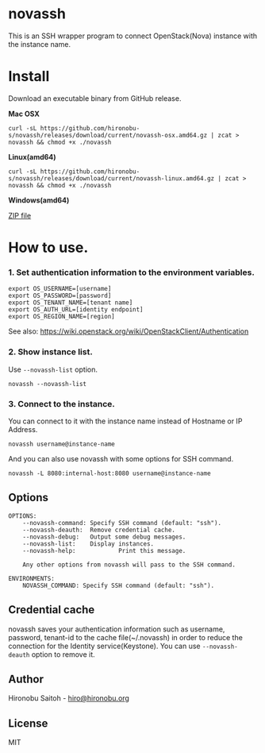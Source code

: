 # novassh

This is an SSH wrapper program to connect OpenStack(Nova) instance with the instance name.

# Install

Download an executable binary from GitHub release.

**Mac OSX**

```shell
curl -sL https://github.com/hironobu-s/novassh/releases/download/current/novassh-osx.amd64.gz | zcat > novassh && chmod +x ./novassh
```

**Linux(amd64)**

```shell
curl -sL https://github.com/hironobu-s/novassh/releases/download/current/novassh-linux.amd64.gz | zcat > novassh && chmod +x ./novassh
```

**Windows(amd64)**

[ZIP file](https://github.com/hironobu-s/novassh/releases/download/current/novassh.amd64.zip)


# How to use.

### 1. Set authentication information to the environment variables.

```shell
export OS_USERNAME=[username]
export OS_PASSWORD=[password]
export OS_TENANT_NAME=[tenant name]
export OS_AUTH_URL=[identity endpoint]
export OS_REGION_NAME=[region]
```

See also: https://wiki.openstack.org/wiki/OpenStackClient/Authentication

### 2. Show instance list.

Use ``--novassh-list`` option.

```
novassh --novassh-list
```

### 3. Connect to the instance.

You can connect to it with the instance name instead of Hostname or IP Address.

```shell
novassh username@instance-name
```

And you can also use novassh with some options for SSH command.

```shell
novassh -L 8080:internal-host:8080 username@instance-name
```

## Options

```
OPTIONS:
	--novassh-command: Specify SSH command (default: "ssh").
	--novassh-deauth:  Remove credential cache.
	--novassh-debug:   Output some debug messages.
	--novassh-list:    Display instances.
	--novassh-help:            Print this message.

    Any other options from novassh will pass to the SSH command.

ENVIRONMENTS:
	NOVASSH_COMMAND: Specify SSH command (default: "ssh").
```

## Credential cache

novassh saves your authentication information such as username, password, tenant-id to the cache file(~/.novassh) in order to reduce the connection for the Identity service(Keystone). You can use ```--novassh-deauth``` option to remove it. 

## Author

Hironobu Saitoh - hiro@hironobu.org

## License

MIT

